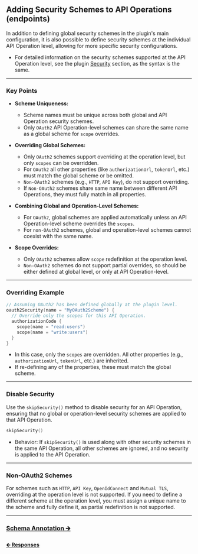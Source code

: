 ## Adding Security Schemes to API Operations (endpoints)

In addition to defining global security schemes in the plugin's main configuration,
it is also possible to define security schemes at the individual API Operation level,
allowing for more specific security configurations.

- For detailed information on the security schemes supported at the API Operation level,
  see the plugin [Security](../01-plugin/03-security.md) section, as the syntax is the same.

---

### Key Points

- **Scheme Uniqueness:**
  - Scheme names must be unique across both global and API Operation security schemes.
  - Only `OAuth2` API Operation-level schemes can share the same name as a global scheme for `scope` overrides.

- **Overriding Global Schemes:**
  - Only `OAuth2` schemes support overriding at the operation level, but only `scopes` can be overridden.
  - For `OAuth2` all other properties (like `authorizationUrl`, `tokenUrl`, etc.) must match the global scheme or be omitted.
  - `Non-OAuth2` schemes (e.g., `HTTP`, `API Key`), do not support overriding.
  - If `Non-OAuth2` schemes share same name between different API Operations, they must fully match in all properties.

- **Combining Global and Operation-Level Schemes:**
  - For `OAuth2`, global schemes are applied automatically unless an API Operation-level scheme overrides the `scopes`.
  - For `non-OAuth2` schemes, global and operation-level schemes cannot coexist with the same name.

- **Scope Overrides:**
  - Only `OAuth2` schemes allow `scope` redefinition at the operation level.
  - `Non-OAuth2` schemes do not support partial overrides, so should be either defined at global level, or only at API Operation-level.

---

### Overriding Example

```kotlin
// Assuming OAuth2 has been defined globally at the plugin level.
oauth2Security(name = "MyOAuth2Scheme") {
  // Override only the scopes for this API Operation.
  authorizationCode {
    scope(name = "read:users")
    scope(name = "write:users")
  }
}
```

- In this case, only the `scopes` are overridden. All other properties (e.g., `authorizationUrl`, `tokenUrl`, etc.) are inherited.
- If re-defining any of the properties, these must match the global scheme.

---

### Disable Security

Use the `skipSecurity()` method to disable security for an API Operation, ensuring that no global or operation-level security schemes
are applied to that API Operation.

```kotlin
skipSecurity()
```

- Behavior: If `skipSecurity()` is used along with other security schemes in the same API Operation,
  all other schemes are ignored, and no security is applied to the API Operation.

---

### Non-OAuth2 Schemes

For schemes such as `HTTP`, `API Key`, `OpenIdConnect` and `Mutual TLS`, overriding at the operation level is not supported.
If you need to define a different scheme at the operation level, you must assign a unique name to the scheme and fully define it,
as partial redefinition is not supported.

---

### [Schema Annotation 🡲](08-schema-annotation.md)

#### [🡰 Responses](06-responses.md)
